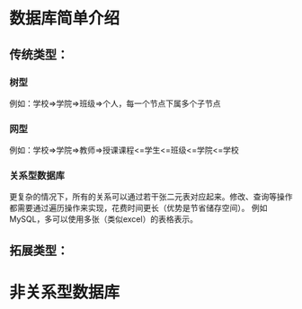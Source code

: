 # 数据库简单介绍

## 传统类型：
### 树型
例如：学校=>学院=>班级=>个人，每一个节点下属多个子节点
### 网型
例如：学校=>学院=>教师=>授课课程<=学生<=班级<=学院<=学校
### 关系型数据库
更复杂的情况下，所有的关系可以通过若干张二元表对应起来。修改、查询等操作都需要通过遍历操作来实现，花费时间更长（优势是节省储存空间）。
例如MySQL，多可以使用多张（类似excel）的表格表示。
## 拓展类型：

# 非关系型数据库
